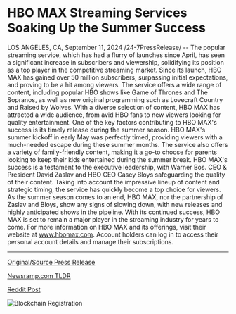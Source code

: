 # HBO MAX Streaming Services Soaking Up the Summer Success

LOS ANGELES, CA, September 11, 2024 /24-7PressRelease/ -- The popular streaming service, which has had a flurry of launches since April, has seen a significant increase in subscribers and viewership, solidifying its position as a top player in the competitive streaming market.  Since its launch, HBO MAX has gained over 50 million subscribers, surpassing initial expectations, and proving to be a hit among viewers. The service offers a wide range of content, including popular HBO shows like Game of Thrones and The Sopranos, as well as new original programming such as Lovecraft Country and Raised by Wolves. With a diverse selection of content, HBO MAX has attracted a wide audience, from avid HBO fans to new viewers looking for quality entertainment.  One of the key factors contributing to HBO MAX's success is its timely release during the summer season. HBO MAX's summer kickoff in early May was perfectly timed, providing viewers with a much-needed escape during these summer months. The service also offers a variety of family-friendly content, making it a go-to choose for parents looking to keep their kids entertained during the summer break.  HBO MAX's success is a testament to the executive leadership, with Warner Bos. CEO & President David Zaslav and HBO CEO Casey Bloys safeguarding the quality of their content. Taking into account the impressive lineup of content and strategic timing, the service has quickly become a top choice for viewers. As the summer season comes to an end, HBO MAX, nor the partnership of Zaslav and Bloys, show any signs of slowing down, with new releases and highly anticipated shows in the pipeline. With its continued success, HBO MAX is set to remain a major player in the streaming industry for years to come.  For more information on HBO MAX and its offerings, visit their website at www.hbomax.com. Account holders can log in to access their personal account details and manage their subscriptions. 

---

[Original/Source Press Release](https://www.24-7pressrelease.com/press-release/513079/hbo-max-streaming-services-soaking-up-the-summer-success)
                    

[Newsramp.com TLDR](None) 



[Reddit Post](https://www.reddit.com/r/Lifestyle_Culture/comments/1fe475w/hbo_max_surpasses_50_million_subscribers/) 



![Blockchain Registration](https://cdn.newsramp.app/24-7PressRelease/qrcode/249/11/larkXM3F.webp)